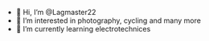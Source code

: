 - 👋 Hi, I’m @Lagmaster22
- 👀 I’m interested in photography, cycling and many more
- 🌱 I’m currently learning electrotechnices

